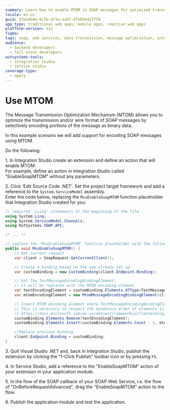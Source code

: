 ```yaml
---
summary: Learn how to enable MTOM in SOAP messages for optimized transmission using OutSystems 11 (O11) in this technical guide.
locale: en-us
guid: 37ee4b4e-0cfb-471e-aa97-6fb0bb427ff4
app_type: traditional web apps, mobile apps, reactive web apps
platform-version: o11
figma:
tags: soap, web services, data transmission, message optimization, integration
audience:
  - backend developers
  - full stack developers
outsystems-tools:
  - integration studio
  - service studio
coverage-type:
  - apply
---
```


# Use MTOM

The Message Transmission Optimization Mechanism (MTOM) allows you to optimize the transmission and/or wire format of SOAP messages by selectively encoding portions of the message as binary data.

In this example scenario we will add support for encoding SOAP messages using MTOM.

Do the following:

1\. In Integration Studio create an extension and define an action that will enable MTOM.  
For example, define an action in Integration Studio called "EnableSoapMTOM" without any parameters.

2\. Click 'Edit Source Code .NET'. Set the project target framework and add a reference to the `System.ServiceModel` assembly.  
Enter the code below, replacing the `MssEnableSoapMTOM` function placeholder that Integration Studio created for you:  

```csharp
// required 'using' statements at the beginning of the file
using System.Linq;
using System.ServiceModel.Channels;
using OutSystems.SOAP.API;

/* ... */

// replace the 'MssEnableSoapMTOM' function placeholder with the following code
public void MssEnableSoapMTOM() {
    // Get current request
    var client = SoapRequest.GetCurrentClient();

    // Create a binding based on the one already set up
    var customBinding = new CustomBinding(client.Endpoint.Binding);

    // Get the TextMessageEncodingBindingElement;
    // it will be replaced with the MTOM encoding element
    var textEncodingElement = customBinding.Elements.OfType<TextMessageEncodingBindingElement>().Single();
    var mtomEncodingElement = new MtomMessageEncodingBindingElement(client.Endpoint.Binding.MessageVersion, textEncodingElement.WriteEncoding);

    // Insert MTOM encoding element where TextMessageEncodingBindingElement was
    // This is necessary to respect the mandatory order of elements in a custom binding: 
    // https://docs.microsoft.com/en-us/dotnet/framework/wcf/extending/custom-bindings
    customBinding.Elements.Remove(textEncodingElement);
    customBinding.Elements.Insert(customBinding.Elements.Count - 1, mtomEncodingElement);

    //Replace previous binding
    client.Endpoint.Binding = customBinding;
}
```        

3\. Quit Visual Studio .NET and, back in Integration Studio, publish the extension by clicking the "1-Click Publish" toolbar icon or by pressing `F5`.

4\. In Service Studio, add a reference to the "EnableSoapMTOM" action of your extension in your application module.  

5\. In the flow of the SOAP callback of your SOAP Web Service, i.e. the flow of "OnBeforeRequestAdvanced", drag the "EnableSoapMTOM" action to the flow. 

6\. Publish the application module and test the application.
